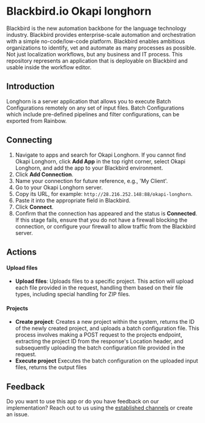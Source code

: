 # Blackbird.io Okapi longhorn

Blackbird is the new automation backbone for the language technology industry. Blackbird provides enterprise-scale automation and orchestration with a simple no-code/low-code platform. Blackbird enables ambitious organizations to identify, vet and automate as many processes as possible. Not just localization workflows, but any business and IT process. This repository represents an application that is deployable on Blackbird and usable inside the workflow editor.

## Introduction

<!-- begin docs -->  

Longhorn is a server application that allows you to execute Batch Configurations remotely on any set of input files. Batch Configurations which include pre-defined pipelines and filter configurations, can be exported from Rainbow.

## Connecting

1. Navigate to apps and search for Okapi Longhorn. If you cannot find Okapi Longhorn, click **Add App** in the top right corner, select Okapi Longhorn, and add the app to your Blackbird environment.
2. Click **Add Connection**.
3. Name your connection for future reference, e.g., 'My Client'.
4. Go to your Okapi Longhorn server.
5. Copy its URL, for example: `http://28.216.252.148:88/okapi-longhorn`.
6. Paste it into the appropriate field in Blackbird.
7. Click **Connect**.
8. Confirm that the connection has appeared and the status is **Connected**. If this stage fails, ensure that you do not have a firewall blocking the connection, or configure your firewall to allow traffic from the Blackbird server.

## Actions



#### Upload files
- **Upload files**: Uploads files to a specific project. This action will upload each file provided in the request, handling them based on their file types, including special handling for ZIP files.

#### Projects
- **Create project**: Creates a new project within the system, returns the ID of the newly created project, and uploads a batch configuration file. This process involves making a POST request to the projects endpoint, extracting the project ID from the response's Location header, and subsequently uploading the batch configuration file provided in the request.
- **Execute project** Executes the batch configuration on the uploaded input files, returns the output files

## Feedback

Do you want to use this app or do you have feedback on our implementation? Reach out to us using the [established channels](https://www.blackbird.io/) or create an issue.

<!-- end docs -->
